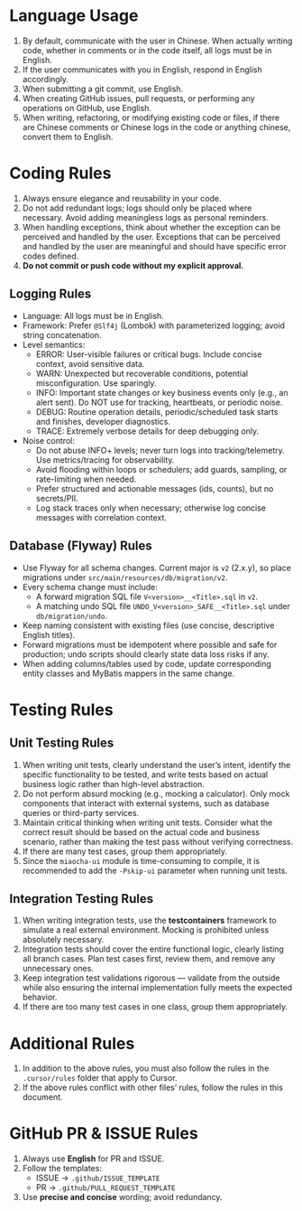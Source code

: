 # Language Usage
1. By default, communicate with the user in Chinese. When actually writing code, whether in comments or in the code itself, all logs must be in English.
2. If the user communicates with you in English, respond in English accordingly.
3. When submitting a git commit, use English.
4. When creating GitHub issues, pull requests, or performing any operations on GitHub, use English.
5. When writing, refactoring, or modifying existing code or files, if there are Chinese comments or Chinese logs in the code or anything chinese, convert them to English.

# Coding Rules
1. Always ensure elegance and reusability in your code.
2. Do not add redundant logs; logs should only be placed where necessary. Avoid adding meaningless logs as personal reminders.
3. When handling exceptions, think about whether the exception can be perceived and handled by the user. Exceptions that can be perceived and handled by the user are meaningful and should have specific error codes defined.
4. **Do not commit or push code without my explicit approval.**

## Logging Rules
- Language: All logs must be in English.
- Framework: Prefer `@Slf4j` (Lombok) with parameterized logging; avoid string concatenation.
- Level semantics:
  - ERROR: User-visible failures or critical bugs. Include concise context, avoid sensitive data.
  - WARN: Unexpected but recoverable conditions, potential misconfiguration. Use sparingly.
  - INFO: Important state changes or key business events only (e.g., an alert sent). Do NOT use for tracking, heartbeats, or periodic noise.
  - DEBUG: Routine operation details, periodic/scheduled task starts and finishes, developer diagnostics.
  - TRACE: Extremely verbose details for deep debugging only.
- Noise control:
  - Do not abuse INFO+ levels; never turn logs into tracking/telemetry. Use metrics/tracing for observability.
  - Avoid flooding within loops or schedulers; add guards, sampling, or rate-limiting when needed.
  - Prefer structured and actionable messages (ids, counts), but no secrets/PII.
  - Log stack traces only when necessary; otherwise log concise messages with correlation context.

## Database (Flyway) Rules
- Use Flyway for all schema changes. Current major is `v2` (2.x.y), so place migrations under `src/main/resources/db/migration/v2`.
- Every schema change must include:
    - A forward migration SQL file `V<version>__<Title>.sql` in `v2`.
    - A matching undo SQL file `UNDO_V<version>_SAFE__<Title>.sql` under `db/migration/undo`.
- Keep naming consistent with existing files (use concise, descriptive English titles).
- Forward migrations must be idempotent where possible and safe for production; undo scripts should clearly state data loss risks if any.
- When adding columns/tables used by code, update corresponding entity classes and MyBatis mappers in the same change.


# Testing Rules
## Unit Testing Rules
1. When writing unit tests, clearly understand the user’s intent, identify the specific functionality to be tested, and write tests based on actual business logic rather than high-level abstraction.
2. Do not perform absurd mocking (e.g., mocking a calculator). Only mock components that interact with external systems, such as database queries or third-party services.
3. Maintain critical thinking when writing unit tests. Consider what the correct result should be based on the actual code and business scenario, rather than making the test pass without verifying correctness.
4. If there are many test cases, group them appropriately.
5. Since the `miaocha-ui` module is time-consuming to compile, it is recommended to add the `-Pskip-ui` parameter when running unit tests.

## Integration Testing Rules
1. When writing integration tests, use the **testcontainers** framework to simulate a real external environment. Mocking is prohibited unless absolutely necessary.
2. Integration tests should cover the entire functional logic, clearly listing all branch cases. Plan test cases first, review them, and remove any unnecessary ones.
3. Keep integration test validations rigorous — validate from the outside while also ensuring the internal implementation fully meets the expected behavior.
4. If there are too many test cases in one class, group them appropriately.

# Additional Rules
1. In addition to the above rules, you must also follow the rules in the `.cursor/rules` folder that apply to Cursor.
2. If the above rules conflict with other files’ rules, follow the rules in this document.
 


# GitHub PR & ISSUE Rules

1. Always use **English** for PR and ISSUE.
2. Follow the templates:
    - ISSUE → `.github/ISSUE_TEMPLATE`
    - PR → `.github/PULL_REQUEST_TEMPLATE`
3. Use **precise and concise** wording; avoid redundancy.
